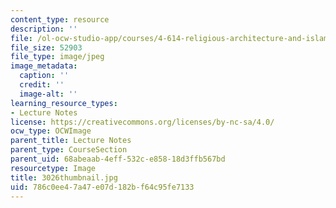 ```yaml
---
content_type: resource
description: ''
file: /ol-ocw-studio-app/courses/4-614-religious-architecture-and-islamic-cultures-fall-2002/786c0ee47a47e07d182bf64c95fe7133_3026thumbnail.jpg
file_size: 52903
file_type: image/jpeg
image_metadata:
  caption: ''
  credit: ''
  image-alt: ''
learning_resource_types:
- Lecture Notes
license: https://creativecommons.org/licenses/by-nc-sa/4.0/
ocw_type: OCWImage
parent_title: Lecture Notes
parent_type: CourseSection
parent_uid: 68abeaab-4eff-532c-e858-18d3ffb567bd
resourcetype: Image
title: 3026thumbnail.jpg
uid: 786c0ee4-7a47-e07d-182b-f64c95fe7133
---
```

